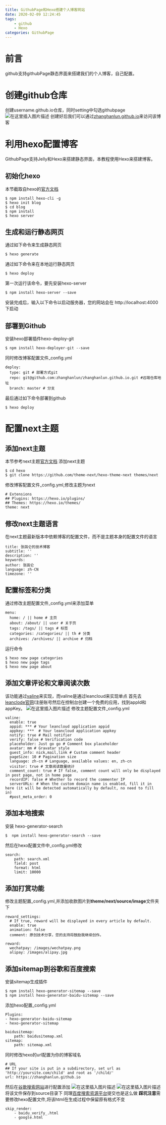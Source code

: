 ```yaml
---
title: GithubPage和Hexo搭建个人博客网站
date: 2020-02-09 12:24:45
tags:
	- github
	- Hexo
categories: GithubPage
---
```

# 前言
github支持githubPage静态界面来搭建我们的个人博客，自己配置。

<!-- more -->

# 创建github仓库
创建username.github.io仓库，同时setting中勾选githubpage
![在这里插入图片描述](https://img-blog.csdnimg.cn/20200208202550128.jpg?x-oss-process=image/watermark,type_ZmFuZ3poZW5naGVpdGk,shadow_10,text_aHR0cHM6Ly9ibG9nLmNzZG4ubmV0L3poYW5naGFubHVu,size_16,color_FFFFFF,t_70)
创建好后我们可以通过[zhanghanlun.github.io](https://zhanghanlun.github.io)来访问该博客
# 利用hexo配置博客
GithubPage支持Jelly和Hexo来搭建静态界面，本教程使用Hexo来搭建博客。
## 初始化hexo
本节截取自hexo的[官方文档](https://hexo.io/zh-cn/)
```shell
$ npm install hexo-cli -g
$ hexo init blog
$ cd blog
$ npm install
$ hexo server
```
## 生成和运行静态网页
通过如下命令来生成静态网页
```shell
$ hexo generate
```
通过如下命令来在本地运行静态网页
```shell
$ hexo deploy
```
第一次运行该命令，要先安装hexo-server
```shell
$ npm install hexo-server --save
```
安装完成后，输入以下命令以启动服务器，您的网站会在 http://localhost:4000 下启动

## 部署到Github
安装hexo部署插件hexo-deploy-git
```shell
$ npm install hexo-deployer-git --save
```
同时修改博客配置文件_config.yml
```
deploy:
  type: git # 部署方式git
  repo: git@github.com:zhanghanlun/zhanghanlun.github.io.git #远端仓库地址
  branch: master # 分支
```
最后通过如下命令部署到github
```shell
$ hexo deploy
```

# 配置next主题
## 添加next主题
本节参考next主题[官方文档](https://github.com/theme-next/hexo-theme-nex)
添加next主题
```shell
$ cd hexo
$ git clone https://github.com/theme-next/hexo-theme-next themes/next
```
修改博客配置文件_config.yml,修改主题为next
```
# Extensions
## Plugins: https://hexo.io/plugins/
## Themes: https://hexo.io/themes/
theme: next
```
## 修改next主题语言
在next主题最新版本中依赖博客的配置文件，而不是主题本身的配置文件的语言
```
title: 张函仑的技术博客
subtitle: ''
description: ''
keywords:
author: 张函仑
language: zh-CN
timezone: ''
```
## 配置标签和分类
通过修改主题配置文件_config.yml来添加菜单
```
menu:
  home: / || home # 主页
  about: /about/ || user # 关于页
  tags: /tags/ || tags # 标签
  categories: /categories/ || th # 分类
  archives: /archives/ || archive # 归档
```
运行命令
```shell
$ hexo new page categories
$ hexo new page tags
$ hexo new page about
```
## 添加文章评论和文章阅读次数
该功能通过[valine](https://valine.js.org)来实现，而valine是通过leancloud来实现单点
首先去[leanclode官网](https://leancloud.cn/)l注册账号然后在控制台创建一个免费的应用，找到appId和appKey。
![在这里插入图片描述](https://img-blog.csdnimg.cn/2020020908013578.png?x-oss-process=image/watermark,type_ZmFuZ3poZW5naGVpdGk,shadow_10,text_aHR0cHM6Ly9ibG9nLmNzZG4ubmV0L3poYW5naGFubHVu,size_16,color_FFFFFF,t_70)
修改主题配置文件_config.yml
```
valine:
  enable: true
  appid: *** # Your leancloud application appid
  appkey: ***  # Your leancloud application appkey
  notify: true # Mail notifier
  verify: false # Verification code
  placeholder: Just go go # Comment box placeholder
  avatar: mm # Gravatar style
  guest_info: nick,mail,link # Custom comment header
  pageSize: 10 # Pagination size
  language: zh-cn # Language, available values: en, zh-cn
  visitor: true # 文章阅读数量统计
  comment_count: true # If false, comment count will only be displayed in post page, not in home page
  recordIP: false # Whether to record the commenter IP
  serverURLs: # When the custom domain name is enabled, fill it in here (it will be detected automatically by default, no need to fill in)
  #post_meta_order: 0
```

## 添加本地搜索
安装 hexo-generator-search
```shell
$  npm install hexo-generator-search --save
```
然后在hexo配置文件中_config.yml修改
```
search:
    path: search.xml
    field: post
    format: html
    limit: 10000
```
## 添加打赏功能
修改主题配置_config.yml,并添加收款图片到**theme/next/source/image**文件夹下
```
reward_settings:
  # If true, reward will be displayed in every article by default.
  enable: true
  animation: false
  comment: 原创技术分享，您的支持将鼓励我继续创作。

reward:
  wechatpay: /images/wechatpay.png
  alipay: /images/alipay.jpg
```
## 添加sitemap到谷歌和百度搜索
安装sitemap生成插件
```shell
$ npm install hexo-generator-sitemap --save
$ npm install hexo-generator-baidu-sitemap --save
```
添加hexo配置_config.yml
```
Plugins:
- hexo-generator-baidu-sitemap
- hexo-generator-sitemap

baidusitemap:
    path: baidusitemap.xml
sitemap:
    path: sitemap.xml
```
同时修改hexo的url配置为你的博客域名
```
# URL
## If your site is put in a subdirectory, set url as 'http://yoursite.com/child' and root as '/child/'
url: https://zhanghanlun.github.io
```
然后在[谷歌搜索网站](https://search.google.com/search-console)进行配置添加
![在这里插入图片描述](https://img-blog.csdnimg.cn/20200209082916388.png?x-oss-process=image/watermark,type_ZmFuZ3poZW5naGVpdGk,shadow_10,text_aHR0cHM6Ly9ibG9nLmNzZG4ubmV0L3poYW5naGFubHVu,size_16,color_FFFFFF,t_70)
![在这里插入图片描述](https://img-blog.csdnimg.cn/20200209083150282.png?x-oss-process=image/watermark,type_ZmFuZ3poZW5naGVpdGk,shadow_10,text_aHR0cHM6Ly9ibG9nLmNzZG4ubmV0L3poYW5naGFubHVu,size_16,color_FFFFFF,t_70)
将该文件保存到source目录下
同理[百度搜索资源平台](https://ziyuan.baidu.com/)提交也是这么做
**踩坑注意**需要修改hexo配置文件,将该html在生成过程中保留原有格式不变
```
skip_render:
    - baidu_verify_.html
    - google.html
```

